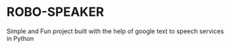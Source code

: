 # ROBO-SPEAKER
Simple and Fun project built with the help of google text to speech services in Python
